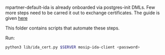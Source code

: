 mpartner-default-ida is already onboarded via postgres-init DMLs.  Few more steps need to be carred it out to exchange certificates.  The guide is given [here](https://github.com/mosip/mosip-infra/blob/1.1.5.4/deployment/sandbox-v2/docs/idacert.md)

This folder contains scripts that automate these steps.

Run: 

```sh
python3 lib/ida_cert.py $SERVER mosip-ida-client <password>
```



